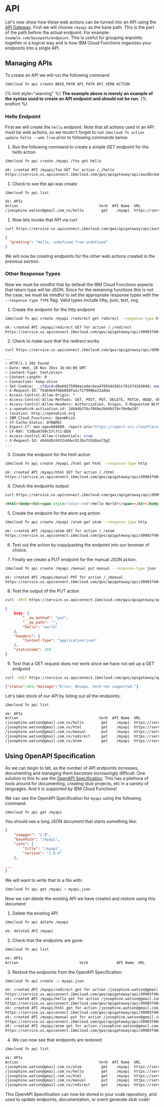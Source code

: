 <!--
#
# Licensed to the Apache Software Foundation (ASF) under one or more
# contributor license agreements.  See the NOTICE file distributed with
# this work for additional information regarding copyright ownership.
# The ASF licenses this file to You under the Apache License, Version 2.0
# (the "License"); you may not use this file except in compliance with
# the License.  You may obtain a copy of the License at
#
#     http://www.apache.org/licenses/LICENSE-2.0
#
# Unless required by applicable law or agreed to in writing, software
# distributed under the License is distributed on an "AS IS" BASIS,
# WITHOUT WARRANTIES OR CONDITIONS OF ANY KIND, either express or implied.
# See the License for the specific language governing permissions and
# limitations under the License.
#
-->

# API

Let's now show how these web actions can be turned into an API using the [API Gateway](https://cloud.ibm.com/docs/openwhisk?topic=cloud-functions-apigateway). First we will choose `/myapi` as the base path. This is the part of the path before the actual endpoint. For example: `example.com/basepath/endpoint`. This is useful for grouping enpoints together in a logical way and is how IBM Cloud Functions organizes your endpoints into a single API.

## Managing APIs

To create an API we will run the following command

```bash
ibmcloud fn api create BASE_PATH API_PATH API_VERB ACTION
```

{% hint style="warning" %}
**The example above is merely an example of the syntax used to create an API endpoint and should not be run.**
{% endhint %}

### Hello Endpoint

First we will create the `hello` endpoint. Note that all actions used in an API must be web actions, so we mustn't forget to run `ibmcloud fn action update hello --web true` prior to following commands below.

1. Run the following command to create a simple GET endpoint for the hello action

```bash
ibmcloud fn api create /myapi /foo get hello
```

```bash
ok: created API /myapi/foo GET for action /_/hello
https://service.us.apiconnect.ibmcloud.com/gws/apigateway/api/aac6bc4a6f94f19dd008e64513b62bf155af5703a95a142f0c9a6ea83af81300/myapi/foo
```

1. Check to see the api was create

```bash
ibmcloud fn api list
```

```bash
ok: APIs
Action                                     Verb  API Name  URL
/joesphine.watson@gmail.com_ns/hello        get    /myapi  https://service.us.apiconnect.ibmcloud.com/gws/apigateway/api/d9903f40439f1a268b7dcbac42a389cdde605f3f3bef57f69789be6df438361e/myapi/hello
```

1. Now lets invoke that API via curl

```bash
curl https://service.us.apiconnect.ibmcloud.com/gws/apigateway/api/aac6bc4a6f94f19dd008e64513b62bf155af5703a95a142f0c9a6ea83af81300/myapi/foo
```

```json
{
  "greeting": "Hello, undefined from undefined"
}
```

We will now be creating endpoints for the other web actions created in the previous section.

### Other Response Types

Now we must be mindful that by default the IBM Cloud Functions expects that return type will be JSON. Since for the remaining functions this is not the case, we must be mindful to set the appropriate response types with the `--response-type TYPE` flag. Valid types include http, json, text, svg.

1. Create the endpoint for the http endpoint
```bash
ibmcloud fn api create /myapi /redirect get redirect --response-type http
```
```bash
ok: created API /myapi/redirect GET for action /_/redirect
https://service.us.apiconnect.ibmcloud.com/gws/apigateway/api/d9903f40439f1a268b7dcbac42a389cdde605f3f3bef57f69789be6df438361e/myapi/redirect
```

2. Check to make sure that the redirect works
```bash
curl https://service.us.apiconnect.ibmcloud.com/gws/apigateway/api/d9903f40439f1a268b7dcbac42a389cdde605f3f3bef57f69789be6df438361e/myapi/redirect
```
```bash
...
< HTTP/1.1 302 Found
< Date: Wed, 20 Nov 20xx 16:04:09 GMT
< Content-Type: text/plain
< Content-Length: 0
< Connection: keep-alive
< Set-Cookie: __cfduid=d8e6927590dacedec6ea476916d381c781574265849; expires=Fri, 20-Dec-19 16:04:09 GMT; path=/; domain=.functions.cloud.ibm.com; HttpOnly
< X-Request-ID: fb4b9e9f86b058fa1cf2f990be22a8da
< Access-Control-Allow-Origin: *
< Access-Control-Allow-Methods: GET, POST, PUT, DELETE, PATCH, HEAD, OPTIONS
< Access-Control-Allow-Headers: Authorization, Origin, X-Requested-With, Content-Type, Accept, User-Agent
< x-openwhisk-activation-id: 24b94b370cf049e2b94b370cf0e9e207
< location: http://openwhisk.org
< IBM_Cloud_Functions: OpenWhisk
< CF-Cache-Status: DYNAMIC
< Expect-CT: max-age=604800, report-uri="https://report-uri.cloudflare.com/cdn-cgi/beacon/expect-ct"
< CF-RAY: 538ba8760c57c7c1-DEN
< Access-Control-Allow-Credentials: true
< X-Request-Id: 4Gk6GDz6VV2xHVwrOtJbsfS5UQuot5gI
...
```

3. Create the endpoint for the html action
```bash
ibmcloud fn api create /myapi /html get html --response-type http
```
```bash
ok: created API /myapi/html GET for action /_/html
https://service.us.apiconnect.ibmcloud.com/gws/apigateway/api/d9903f40439f1a268b7dcbac42a389cdde605f3f3bef57f69789be6df438361e/myapi/html
```

4. Check the endpoints output:
```bash
curl https://service.us.apiconnect.ibmcloud.com/gws/apigateway/api/d9903f40439f1a268b7dcbac42a389cdde605f3f3bef57f69789be6df438361e/myapi/html
```
```html
<html><body><h3><span style="color:red">Hello World!</span></h3></body></html>
```

5. Create the endpoint for the atom svg action
```bash
ibmcloud fn api create /myapi /atom get atom --response-type http
```

```bash
ok: created API /myapi/atom GET for action /_/atom
https://service.us.apiconnect.ibmcloud.com/gws/apigateway/api/d9903f40439f1a268b7dcbac42a389cdde605f3f3bef57f69789be6df438361e/myapi/atom
```

6. Test out the action by copy/pasting the endpoint into our browser of choice.

7. Finally we create a PUT endpoint for the manual JSON action.
```bash
ibmcloud fn api create /myapi /manual put manual --response-type json
```

```bash
ok: created API /myapi/manual PUT for action /_/manual
https://service.us.apiconnect.ibmcloud.com/gws/apigateway/api/d9903f40439f1a268b7dcbac42a389cdde605f3f3bef57f69789be6df438361e/myapi/manual
```

8. Test the output of the PUT action
```bash
curl -XPUT https://service.us.apiconnect.ibmcloud.com/gws/apigateway/api/d9903f40439f1a268b7dcbac42a389cdde605f3f3bef57f69789be6df438361e/myapi/manual\?hello\=world
```

```json
{
    body: {
        "__ow_method": "put",
        "__ow_path": "",
        "hello": "world"
    },
    "headers": {
        "Content-Type": "application/json"
    },
    "statusCode": 200
}
```

9. Test that a GET request does not work since we have not set up a GET endpoint
```bash
curl -XGET https://service.us.apiconnect.ibmcloud.com/gws/apigateway/api/d9903f40439f1a268b7dcbac42a389cdde605f3f3bef57f69789be6df438361e/myapi/manual\?hello\=world
```
```json
{"status":404,"message":"Error: Whoops. Verb not supported."}
```

Let's take stock of our API by listing out all the endpoints:

```bash
ibmcloud fn api list
```

```bash
ok: APIs
Action                                     Verb  API Name  URL
/josephine.watson@gmail.com_ns/hello        get    /myapi  https://service.us.apiconnect.ibmcloud.com/gws/apigateway/api/d9903f40439f1a268b7dcbac42a389cdde605f3f3bef57f69789be6df438361e/myapi/hello
/josephine.watson@gmail.com_ns/html         get    /myapi  https://service.us.apiconnect.ibmcloud.com/gws/apigateway/api/d9903f40439f1a268b7dcbac42a389cdde605f3f3bef57f69789be6df438361e/myapi/html
/josephine.watson@gmail.com_ns/manual       put    /myapi  https://service.us.apiconnect.ibmcloud.com/gws/apigateway/api/d9903f40439f1a268b7dcbac42a389cdde605f3f3bef57f69789be6df438361e/myapi/manual
/josephine.watson@gmail.com_ns/redirect     get    /myapi  https://service.us.apiconnect.ibmcloud.com/gws/apigateway/api/d9903f40439f1a268b7dcbac42a389cdde605f3f3bef57f69789be6df438361e/myapi/redirect
/josephine.watson@gmail.com_ns/atom         get    /myapi  https://service.us.apiconnect.ibmcloud.com/gws/apigateway/api/d9903f40439f1a268b7dcbac42a389cdde605f3f3bef57f69789be6df438361e/myapi/atom
```
## Using OpenAPI Specification

As we can begin to tell, as the number of API endpoints increases, documenting and managing them becomes increasingly difficult. One solution to this to use the [OpenAPI Specification](https://swagger.io/specification/). This has a plethora of tools around for documenting, creating stub projects, etc in a variety of languages. And it is supported by IBM Cloud Functions!

We can see the OpenAPI Specification for `myapi` using the following command:
```bash
ibmcloud fn api get /myapi
```
You should see a long JSON document that starts something like:
```json
{
    "swagger": "2.0",
    "basePath": "/myapi",
    "info": {
        "title": "/myapi",
        "version": "1.0.0"
    },

...
}
```
We will want to write that to a file with:

```bash
ibmcloud fn api get /myapi > myapi.json
```

Now we can delete the existing API we have created and restore using this document:

1. Delete the existing API
```bash
ibmcloud fn api delete /myapi
```
```bash
ok: deleted API /myapi
```
2. Check that the endpoints are gone:
```bash
ibmcloud fn api list
```
```bash
ok: APIs
Action                            Verb             API Name  URL
```

3. Restore the endpoints from the OpenAPI Specification:
```bash
ibmcloud fn api create -c myapi.json
```
```bash
ok: created API /myapi/redirect get for action /josephine.watson@gmail.com_ns/redirect
https://service.us.apiconnect.ibmcloud.com/gws/apigateway/api/d9903f40439f1a268b7dcbac42a389cdde605f3f3bef57f69789be6df438361e/myapi/redirect
ok: created API /myapi/hello get for action /josephine.watson@gmail.com_ns/hello
https://service.us.apiconnect.ibmcloud.com/gws/apigateway/api/d9903f40439f1a268b7dcbac42a389cdde605f3f3bef57f69789be6df438361e/myapi/hello
ok: created API /myapi/html get for action /josephine.watson@gmail.com_ns/html
https://service.us.apiconnect.ibmcloud.com/gws/apigateway/api/d9903f40439f1a268b7dcbac42a389cdde605f3f3bef57f69789be6df438361e/myapi/html
ok: created API /myapi/manual put for action /josephine.watson@gmail.com_ns/manual
https://service.us.apiconnect.ibmcloud.com/gws/apigateway/api/d9903f40439f1a268b7dcbac42a389cdde605f3f3bef57f69789be6df438361e/myapi/manual
ok: created API /myapi/atom get for action /josephine.watson@gmail.com_ns/atom
https://service.us.apiconnect.ibmcloud.com/gws/apigateway/api/d9903f40439f1a268b7dcbac42a389cdde605f3f3bef57f69789be6df438361e/myapi/atom
```
4. We can now see that endpoints are restored:
```bash
ibmcloud fn api list
```
```bash
ok: APIs
Action                                     Verb  API Name  URL
/josephine.watson@gmail.com_ns/atom         get    /myapi  https://service.us.apiconnect.ibmcloud.com/gws/apigateway/api/d9903f40439f1a268b7dcbac42a389cdde605f3f3bef57f69789be6df438361e/myapi/atom
/josephine.watson@gmail.com_ns/hello        get    /myapi  https://service.us.apiconnect.ibmcloud.com/gws/apigateway/api/d9903f40439f1a268b7dcbac42a389cdde605f3f3bef57f69789be6df438361e/myapi/hello
/josephine.watson@gmail.com_ns/html         get    /myapi  https://service.us.apiconnect.ibmcloud.com/gws/apigateway/api/d9903f40439f1a268b7dcbac42a389cdde605f3f3bef57f69789be6df438361e/myapi/html
/josephine.watson@gmail.com_ns/manual       put    /myapi  https://service.us.apiconnect.ibmcloud.com/gws/apigateway/api/d9903f40439f1a268b7dcbac42a389cdde605f3f3bef57f69789be6df438361e/myapi/manual
/josephine.watson@gmail.com_ns/redirect     get    /myapi  https://service.us.apiconnect.ibmcloud.com/gws/apigateway/api/d9903f40439f1a268b7dcbac42a389cdde605f3f3bef57f69789be6df438361e/myapi/redirect
```

This OpenAPI Specification can now be stored in your code repository, and used to update endpoints, documentation, or event generate stub code!
